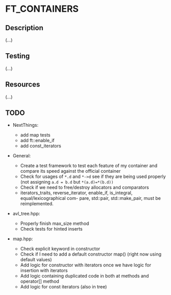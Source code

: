 # FT_CONTAINERS

## Description

(...)

## Testing

(...)

## Resources

(...)

## TODO

- NextThings:
  - add map tests
  - add ft::enable_if
  - add const_iterators

- General:
  - Create a test framework to test each feature of my container and compare its speed against the official container
  - Check for usages of ```*.d``` and ```*->d``` see if they are being used properly (not assigning ```a.d = b.d``` but ```*(a.d)=*(b.d))```
  - Check if we need to free/destroy allocators and comparators
  - iterators_traits, reverse_iterator, enable_if, is_integral, equal/lexicographical com-
pare, std::pair, std::make_pair, must be reimplemented.

- avl_tree.hpp:
  - Properly finish max_size method
  - Check tests for hinted inserts

- map.hpp:
  - Check explicit keyword in constructor
  - Check if I need to add a default constructor map() (right now using default values)
  - Add logic for constructor with iterators once we have logic for insertion with iterators
  - Add logic containing duplicated code in both at methods and operator[] method
  - Add logic for const iterators (also in tree)

